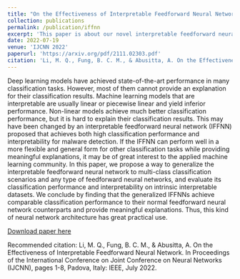 ```yaml
---
title: "On the Effectiveness of Interpretable Feedforward Neural Network"
collection: publications
permalink: /publication/iffnn
excerpt: 'This paper is about our novel interpretable feedforward neural network'
date: 2022-07-19
venue: 'IJCNN 2022'
paperurl: 'https://arxiv.org/pdf/2111.02303.pdf'
citation: 'Li, M. Q., Fung, B. C. M., & Abusitta, A. On the Effectiveness of Interpretable Feedforward Neural Network. In Proceedings of the International Conference on Joint Conference on Neural Networks (IJCNN), pages 1-8, Padova, Italy: IEEE, July 2022.'
---
```

Deep learning models have achieved state-of-the-art performance in many classification tasks. However, most of them cannot provide an explanation for their classification results. Machine learning models that are interpretable are usually linear or piecewise linear and yield inferior performance. Non-linear models achieve much better classification performance, but it is hard to explain their classification results. This may have been changed by an interpretable feedforward neural network (IFFNN) proposed that achieves both high classification performance and interpretability for malware detection. If the IFFNN can perform well in a more flexible and general form for other classification tasks while providing meaningful explanations, it may be of great interest to the applied machine learning community. In this paper, we propose a way to generalize the interpretable feedforward neural network to multi-class classification scenarios and any type of feedforward neural networks, and evaluate its classification performance and interpretability on intrinsic interpretable datasets. We conclude by finding that the generalized IFFNNs achieve comparable classification performance to their normal feedforward neural network counterparts and provide meaningful explanations. Thus, this kind of neural network architecture has great practical use.

[Download paper here](https://arxiv.org/pdf/2111.02303.pdf)

Recommended citation: Li, M. Q., Fung, B. C. M., & Abusitta, A. On the Effectiveness of Interpretable Feedforward Neural Network. In Proceedings of the International Conference on Joint Conference on Neural Networks (IJCNN), pages 1-8, Padova, Italy: IEEE, July 2022.